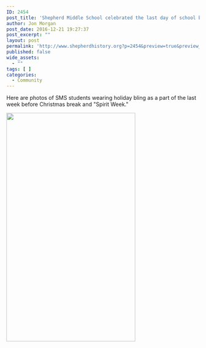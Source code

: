 ```yaml
---
ID: 2454
post_title: 'Shepherd Middle School celebrated the last day of school before Christmas Break with &#8220;Christmas Bling&#8221;'
author: Jon Morgan
post_date: 2016-12-21 19:27:37
post_excerpt: ""
layout: post
permalink: 'http://www.shepherdhistory.org?p=2454&preview=true&preview_id=2454'
published: false
wide_assets:
  - ""
tags: [ ]
categories:
  - Community
---
```

Here are photos of SMS students wearing holiday bling as a part of the last week before Christmas break and "Spirit Week."

<img class="alignnone size-medium wp-image-2455" src="http://www.shepherdhistory.org/wp-content/uploads/2016/12/upload_12_21_2016_at_6_43_22_PM-1-336x597.png" alt="" width="336" height="597" />